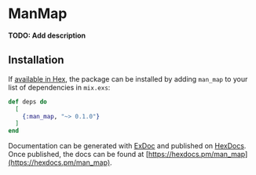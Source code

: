 # ManMap

**TODO: Add description**

## Installation

If [available in Hex](https://hex.pm/docs/publish), the package can be installed
by adding `man_map` to your list of dependencies in `mix.exs`:

```elixir
def deps do
  [
    {:man_map, "~> 0.1.0"}
  ]
end
```

Documentation can be generated with [ExDoc](https://github.com/elixir-lang/ex_doc)
and published on [HexDocs](https://hexdocs.pm). Once published, the docs can
be found at [https://hexdocs.pm/man_map](https://hexdocs.pm/man_map).

